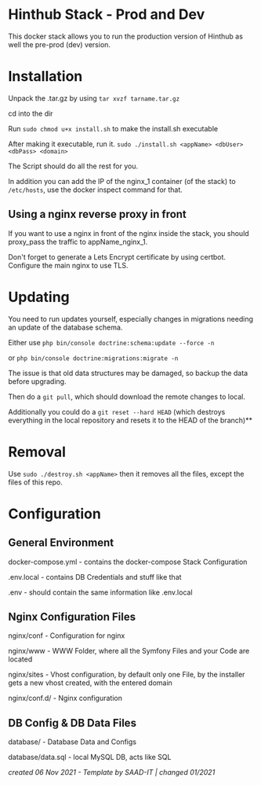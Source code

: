 # Hinthub Stack - Prod and Dev

This docker stack allows you to run the production version of Hinthub as well the pre-prod (dev) version.

# Installation

Unpack the .tar.gz by using `tar xvzf tarname.tar.gz`

cd into the dir

Run `sudo chmod u+x install.sh` to make the install.sh executable

After making it executable, run it. `sudo ./install.sh <appName> <dbUser> <dbPass> <domain>`

The Script should do all the rest for you.

In addition you can add the IP of the nginx_1 container (of the stack) to `/etc/hosts`, use the docker inspect command for that.

## Using a nginx reverse proxy in front

If you want to use a nginx in front of the nginx inside the stack, you should proxy_pass the traffic to appName_nginx_1. 

Don't forget to generate a Lets Encrypt certificate by using certbot. Configure the main nginx to use TLS. 

# Updating

You need to run updates yourself, especially changes in migrations needing an update of the database schema.

Either use `php bin/console doctrine:schema:update --force -n`

or `php bin/console doctrine:migrations:migrate -n`

The issue is that old data structures may be damaged, so backup the data before upgrading.

Then do a `git pull`, which should download the remote changes to local.

Additionally you could do a `git reset --hard HEAD` (which destroys everything in the local repository and resets it to the HEAD of the branch)**

# Removal

Use `sudo ./destroy.sh <appName>` then it removes all the files, except the files of this repo.

# Configuration

## General Environment

docker-compose.yml - contains the docker-compose Stack Configuration

.env.local - contains DB Credentials and stuff like that

.env - should contain the same information like .env.local

## Nginx Configuration Files

nginx/conf - Configuration for nginx

nginx/www - WWW Folder, where all the Symfony Files and your Code are located

nginx/sites - Vhost configuration, by default only one File, by the installer gets a new vhost created, with the entered domain

nginx/conf.d/ - Nginx configuration

## DB Config  & DB Data Files

database/  - Database Data and Configs

database/data.sql - local MySQL DB, acts like SQL

*created 06 Nov 2021 - Template by SAAD-IT | changed 01/2021*
